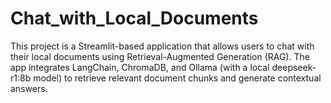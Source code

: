# Chat_with_Local_Documents
This project is a Streamlit-based application that allows users to chat with their local documents using Retrieval-Augmented Generation (RAG). The app integrates LangChain, ChromaDB, and Ollama (with a local deepseek-r1:8b model) to retrieve relevant document chunks and generate contextual answers.
